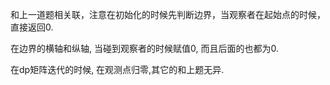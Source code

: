 和上一道题相关联，注意在初始化的时候先判断边界，当观察者在起始点的时候，直接返回0.

在边界的横轴和纵轴, 当碰到观察者的时候赋值0, 而且后面的也都为0.

在dp矩阵迭代的时候, 在观测点归零,其它的和上题无异.
